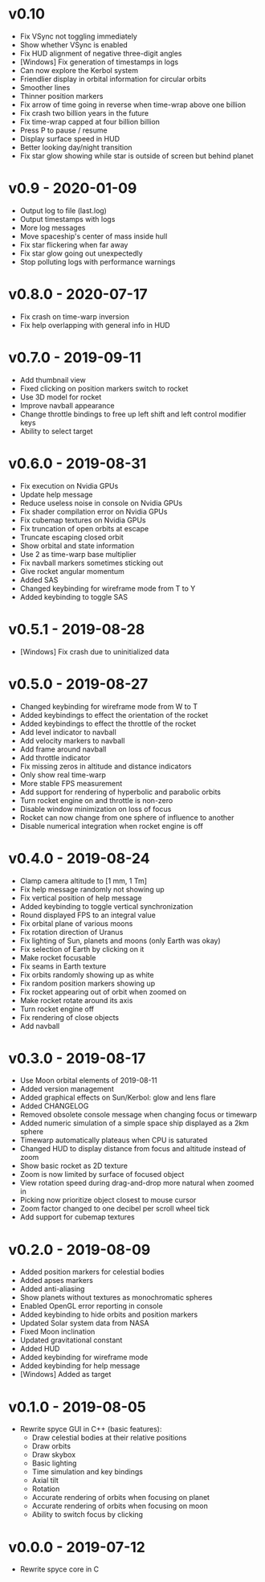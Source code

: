 # v0.10
- Fix VSync not toggling immediately
- Show whether VSync is enabled
- Fix HUD alignment of negative three-digit angles
- [Windows] Fix generation of timestamps in logs
- Can now explore the Kerbol system
- Friendlier display in orbital information for circular orbits
- Smoother lines
- Thinner position markers
- Fix arrow of time going in reverse when time-wrap above one billion
- Fix crash two billion years in the future
- Fix time-wrap capped at four billion billion
- Press P to pause / resume
- Display surface speed in HUD
- Better looking day/night transition
- Fix star glow showing while star is outside of screen but behind planet

# v0.9 - 2020-01-09
- Output log to file (last.log)
- Output timestamps with logs
- More log messages
- Move spaceship's center of mass inside hull
- Fix star flickering when far away
- Fix star glow going out unexpectedly
- Stop polluting logs with performance warnings

# v0.8.0 - 2020-07-17
- Fix crash on time-warp inversion
- Fix help overlapping with general info in HUD

# v0.7.0 - 2019-09-11
- Add thumbnail view
- Fixed clicking on position markers switch to rocket
- Use 3D model for rocket
- Improve navball appearance
- Change throttle bindings to free up left shift and left control modifier keys
- Ability to select target

# v0.6.0 - 2019-08-31
- Fix execution on Nvidia GPUs
- Update help message
- Reduce useless noise in console on Nvidia GPUs
- Fix shader compilation error on Nvidia GPUs
- Fix cubemap textures on Nvidia GPUs
- Fix truncation of open orbits at escape
- Truncate escaping closed orbit
- Show orbital and state information
- Use 2 as time-warp base multiplier
- Fix navball markers sometimes sticking out
- Give rocket angular momentum
- Added SAS
- Changed keybinding for wireframe mode from T to Y
- Added keybinding to toggle SAS

# v0.5.1 - 2019-08-28
- [Windows] Fix crash due to uninitialized data

# v0.5.0 - 2019-08-27
- Changed keybinding for wireframe mode from W to T
- Added keybindings to effect the orientation of the rocket
- Added keybindings to effect the throttle of the rocket
- Add level indicator to navball
- Add velocity markers to navball
- Add frame around navball
- Add throttle indicator
- Fix missing zeros in altitude and distance indicators
- Only show real time-warp
- More stable FPS measurement
- Add support for rendering of hyperbolic and parabolic orbits
- Turn rocket engine on and throttle is non-zero
- Disable window minimization on loss of focus
- Rocket can now change from one sphere of influence to another
- Disable numerical integration when rocket engine is off

# v0.4.0 - 2019-08-24
- Clamp camera altitude to [1 mm, 1 Tm]
- Fix help message randomly not showing up
- Fix vertical position of help message
- Added keybinding to toggle vertical synchronization
- Round displayed FPS to an integral value
- Fix orbital plane of various moons
- Fix rotation direction of Uranus
- Fix lighting of Sun, planets and moons (only Earth was okay)
- Fix selection of Earth by clicking on it
- Make rocket focusable
- Fix seams in Earth texture
- Fix orbits randomly showing up as white
- Fix random position markers showing up
- Fix rocket appearing out of orbit when zoomed on
- Make rocket rotate around its axis
- Turn rocket engine off
- Fix rendering of close objects
- Add navball

# v0.3.0 - 2019-08-17
- Use Moon orbital elements of 2019-08-11
- Added version management
- Added graphical effects on Sun/Kerbol: glow and lens flare
- Added CHANGELOG
- Removed obsolete console message when changing focus or timewarp
- Added numeric simulation of a simple space ship displayed as a 2km sphere
- Timewarp automatically plateaus when CPU is saturated
- Changed HUD to display distance from focus and altitude instead of zoom
- Show basic rocket as 2D texture
- Zoom is now limited by surface of focused object
- View rotation speed during drag-and-drop more natural when zoomed in
- Picking now prioritize object closest to mouse cursor
- Zoom factor changed to one decibel per scroll wheel tick
- Add support for cubemap textures

# v0.2.0 - 2019-08-09
- Added position markers for celestial bodies
- Added apses markers 
- Added anti-aliasing
- Show planets without textures as monochromatic spheres
- Enabled OpenGL error reporting in console
- Added keybinding to hide orbits and position markers
- Updated Solar system data from NASA
- Fixed Moon inclination
- Updated gravitational constant
- Added HUD
- Added keybinding for wireframe mode
- Added keybinding for help message
- [Windows] Added as target

# v0.1.0 - 2019-08-05
- Rewrite spyce GUI in C++ (basic features):
    - Draw celestial bodies at their relative positions
    - Draw orbits
    - Draw skybox
    - Basic lighting
    - Time simulation and key bindings
    - Axial tilt
    - Rotation
    - Accurate rendering of orbits when focusing on planet
    - Accurate rendering of orbits when focusing on moon
    - Ability to switch focus by clicking

# v0.0.0 - 2019-07-12
- Rewrite spyce core in C
